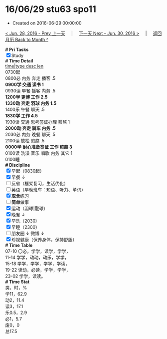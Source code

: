 # 16/06/29 stu63 spo11

- Created on 2016-06-29 00:00:00

[< Jun. 28, 2016 - Prev 上一天](/_archived/lifelogs/2016/06/d28.md) &nbsp; &nbsp; | &nbsp; &nbsp; [下一天 Next - Jun. 30, 2016 >](/_archived/lifelogs/2016/06/d30.md) &nbsp; &nbsp; |  &nbsp; &nbsp; [返回月历 Back to Month ^](/_archived/lifelogs/2016/06/index.md)
<br/><div><b># Pri Tasks</b></div><div><input checked="true" type="checkbox"/>Study</div><div><b># Time Detail</b></div><div><u>time|type desc len</u></div><div>0730起</div><div>0800必 内务 奔走 播客 .5</div><div><b>0900学 交通 读书 1</b></div><div>0930读 早餐 播客 内务 .5</div><div><b>1200学 更博 工作 2.5</b></div><div><b>1330动 奔走 羽球 内务 1.5</b></div><div>1400乐 午餐 聊天 .5</div><div><b>1830学 工作 4.5</b></div><div>1930读 交通 思考签证办理 煎熬 1</div><div><b>2000动 奔走 骑车 内务 .5</b></div><div>2030必 内务 晚餐 聊天 .5</div><div>2100读 放松 煎熬 .5</div><div><b>0000学</b> <b>耐心</b><b>准备签证 工作 煎熬 3</b></div><div>0100读 洗澡 音乐 唱歌 内务 其它 1</div><div>0100睡</div><div><b># Discipline</b></div><div><input checked="true" type="checkbox"/>早起（0830起）</div><div><input checked="true" type="checkbox"/>早餐 ↓</div><div><input type="checkbox"/>反省（框架复习，生活优化）</div><div><input type="checkbox"/>英语（早晚班车：短语、听力、单词）</div><div><input checked="true" type="checkbox"/><b>取舍</b>练习</div><div><input type="checkbox"/><b>简单</b>做事</div><div><input checked="true" type="checkbox"/>运动（羽球|毽球）</div><div><input checked="true" type="checkbox"/>晚餐 ↓</div><div><input checked="true" type="checkbox"/>早洗（2030)</div><div><input checked="true" type="checkbox"/>早睡（2300）</div><div><input type="checkbox"/>朋友圈 ↓ 微博 ↓</div><div><input checked="true" type="checkbox"/>珍视健康（保养身体，保持舒服）</div><div><b># Time Table</b></div><div>07-10 〇必，学学，读学，学学，</div><div>11-14 学学，动动，动乐，学学，</div><div>15-18 学学，学学，学学，学读，</div><div>19-22 读动，必读，学学，学学，</div><div>23-02 学学，读读。</div><div><b># Time Stat</b></div><div>类，时，%</div><div>学11，62.9</div><div>动2，11.4</div><div>读3，17.1</div><div>乐0.5，2.9</div><div>必1，5.7</div><div>废0，0</div><div>总17.5</div>
